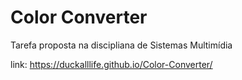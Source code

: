 # Color Converter

Tarefa proposta na discipliana de Sistemas Multimídia

link: https://duckalllife.github.io/Color-Converter/
